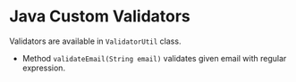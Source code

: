 Java Custom Validators
======================

Validators are available in ``ValidatorUtil`` class.

* Method ``validateEmail(String email)`` validates given email with regular expression.